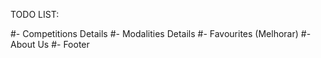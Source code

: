 TODO LIST:

#- Competitions Details
#- Modalities Details
#- Favourites (Melhorar)
#- About Us
#- Footer


